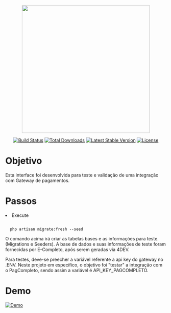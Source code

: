 <p align="center"><a href="https://laravel.com" target="_blank"><img src="https://raw.githubusercontent.com/laravel/art/master/logo-lockup/5%20SVG/2%20CMYK/1%20Full%20Color/laravel-logolockup-cmyk-red.svg" width="400"></a></p>

<p align="center">
<a href="https://travis-ci.org/laravel/framework"><img src="https://travis-ci.org/laravel/framework.svg" alt="Build Status"></a>
<a href="https://packagist.org/packages/laravel/framework"><img src="https://img.shields.io/packagist/dt/laravel/framework" alt="Total Downloads"></a>
<a href="https://packagist.org/packages/laravel/framework"><img src="https://img.shields.io/packagist/v/laravel/framework" alt="Latest Stable Version"></a>
<a href="https://packagist.org/packages/laravel/framework"><img src="https://img.shields.io/packagist/l/laravel/framework" alt="License"></a>
</p>

# Objetivo
<p>Esta interface foi desenvolvida para teste e validação de uma integração com Gateway de pagamentos.</p>

# Passos
<li> Execute </li> 
  
  ```
   
    php artisan migrate:fresh --seed 
  
  ```
  <p>O comando acima irá criar as tabelas bases e as informações para teste. (Migrations e Seeders). A base de dados e suas informações de teste foram fornecidas por E-Completo, após serem geradas via 4DEV. </p>
  <p>Para testes, deve-se preecher a variável referente a api key do gateway no .ENV. Neste projeto em específico, o objetivo foi "testar" a integração com o PagCompleto, sendo assim a variável é API_KEY_PAGCOMPLETO. 
    
# Demo
   [![Demo](https://img.youtube.com/vi/qhl2vMbHxQ4/0.jpg)](https://www.youtube.com/watch?v=qhl2vMbHxQ4 "Demo")
